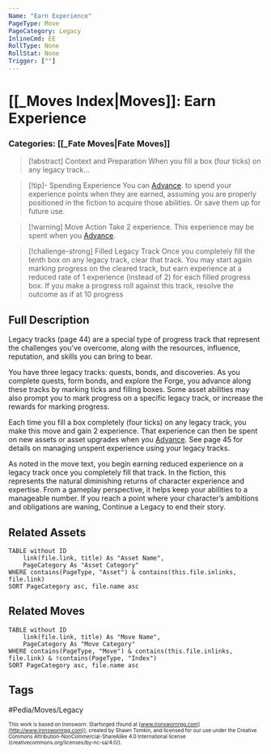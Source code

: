 ```yaml
---
Name: "Earn Experience"
PageType: Move
PageCategory: Legacy
InlineCmd: EE
RollType: None
RollStat: None
Trigger: [""] 
---
```

# [[_Moves Index|Moves]]: Earn Experience
### Categories: [[_Fate Moves|Fate Moves]]
>[!abstract]  Context and Preparation
>When you fill a box (four ticks) on any legacy track...

> [!tip]- Spending Experience
> You can [Advance](z_Obsi-Forge-Apedia/Moves/Legacy/Advance.md). to spend your experience points when they are earned, assuming you are properly positioned in the fiction to acquire those abilities. Or save them up for future use.

> [!warning] Move Action
> Take 2 experience. This experience may be spent when you [Advance](z_Obsi-Forge-Apedia/Moves/Legacy/Advance.md).

> [!challenge-strong] Filled Legacy Track
> Once you completely fill the tenth box on any legacy track, clear that track. You may start again marking progress on the cleared track, but earn experience at a reduced rate of 1 experience (instead of 2) for each filled progress box. 
> If you make a progress roll against this track, resolve the outcome as if at 10 progress


## Full Description
Legacy tracks (page 44) are a special type of progress track that represent the challenges you’ve overcome, along with the resources, influence, reputation, and skills you can bring to bear. 

You have three legacy tracks: quests, bonds, and discoveries. As you complete quests, form bonds, and explore the Forge, you advance along these tracks by marking ticks and filling boxes. Some asset abilities may also prompt you to mark progress on a specific legacy track, or increase the rewards for marking progress. 

Each time you fill a box completely (four ticks) on any legacy track, you make this move and gain 2 experience. That experience can then be spent on new assets or asset upgrades when you [Advance](z_Obsi-Forge-Apedia/Moves/Legacy/Advance.md). See page 45 for details on managing unspent experience using your legacy tracks. 

As noted in the move text, you begin earning reduced experience on a legacy track once you completely fill that track. In the fiction, this represents the natural diminishing returns of character experience and expertise. From a gameplay perspective, it helps keep your abilities to a manageable number. If you reach a point where your character’s ambitions and obligations are waning, Continue a Legacy to end their story.

## Related Assets
```dataview
TABLE without ID
	link(file.link, title) As "Asset Name",
	PageCategory As "Asset Category"
WHERE contains(PageType, "Asset") & contains(this.file.inlinks, file.link)
SORT PageCategory asc, file.name asc
```

## Related Moves
```dataview
TABLE without ID
	link(file.link, title) As "Move Name",
	PageCategory As "Move Category"
WHERE contains(PageType, "Move") & contains(this.file.inlinks, file.link) & !contains(PageType, "Index")
SORT PageCategory asc, file.name asc
```

## Tags

#Pedia/Moves/Legacy

<font size=-2>This work is based on Ironsworn: Starforged (found at [www.ironswornrpg.com](http://www.ironswornrpg.com)), created by Shawn Tomkin, and licensed for our use under the Creative Commons Attribution-NonCommercial-ShareAlike 4.0 International license  (creativecommons.org/licenses/by-nc-sa/4.0/).</font>